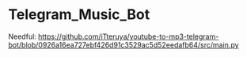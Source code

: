 # Telegram_Music_Bot


Needful:
https://github.com/iTteruya/youtube-to-mp3-telegram-bot/blob/0926a16ea727ebf426d91c3529ac5d52eedafb64/src/main.py
